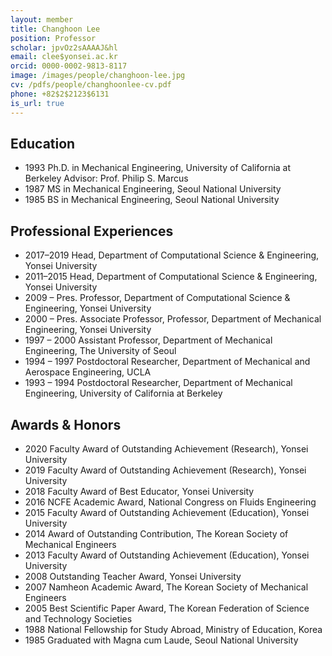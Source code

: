 ```yaml
---
layout: member
title: Changhoon Lee
position: Professor
scholar: jpvOz2sAAAAJ&hl
email: clee$yonsei.ac.kr
orcid: 0000-0002-9813-8117
image: /images/people/changhoon-lee.jpg
cv: /pdfs/people/changhoonlee-cv.pdf
phone: +82$2$2123$6131
is_url: true
---
```


## Education
* 1993 Ph.D. in Mechanical Engineering, University of California at Berkeley Advisor: Prof. Philip S. Marcus
* 1987 MS in Mechanical Engineering, Seoul National University
* 1985 BS in Mechanical Engineering, Seoul National University

## Professional Experiences
* 2017–2019 Head, Department of Computational Science & Engineering, Yonsei University
* 2011–2015 Head, Department of Computational Science & Engineering, Yonsei University
* 2009 – Pres. Professor, Department of Computational Science & Engineering, Yonsei University
* 2000 – Pres. Associate Professor, Professor, Department of Mechanical Engineering, Yonsei University
* 1997 – 2000 Assistant Professor, Department of Mechanical Engineering, The University of Seoul
* 1994 – 1997 Postdoctoral Researcher, Department of Mechanical and Aerospace Engineering, UCLA
* 1993 – 1994 Postdoctoral Researcher, Department of Mechanical Engineering, University of California at Berkeley

## Awards & Honors
* 2020 Faculty Award of Outstanding Achievement (Research), Yonsei University
* 2019 Faculty Award of Outstanding Achievement (Research), Yonsei University
* 2018 Faculty Award of Best Educator, Yonsei University
* 2016 NCFE Academic Award, National Congress on Fluids Engineering
* 2015 Faculty Award of Outstanding Achievement (Education), Yonsei University
* 2014 Award of Outstanding Contribution, The Korean Society of Mechanical Engineers
* 2013 Faculty Award of Outstanding Achievement (Education), Yonsei University
* 2008 Outstanding Teacher Award, Yonsei University
* 2007 Namheon Academic Award, The Korean Society of Mechanical Engineers
* 2005 Best Scientific Paper Award, The Korean Federation of Science and Technology Societies
* 1988 National Fellowship for Study Abroad, Ministry of Education, Korea
* 1985 Graduated with Magna cum Laude, Seoul National University
